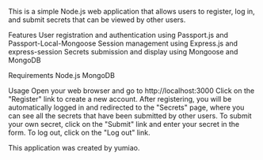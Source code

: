 This is a simple Node.js web application that allows users to register, log in, and submit secrets that can be viewed by other users.

Features
User registration and authentication using Passport.js and Passport-Local-Mongoose
Session management using Express.js and express-session
Secrets submission and display using Mongoose and MongoDB

Requirements
Node.js
MongoDB

Usage
Open your web browser and go to http://localhost:3000
Click on the "Register" link to create a new account.
After registering, you will be automatically logged in and redirected to the "Secrets" page, where you can see all the secrets that have been submitted by other users.
To submit your own secret, click on the "Submit" link and enter your secret in the form.
To log out, click on the "Log out" link.



This application was created by yumiao.
